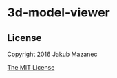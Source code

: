 3d-model-viewer
===============


## License

Copyright 2016 Jakub Mazanec

[The MIT License](./LICENSE)
